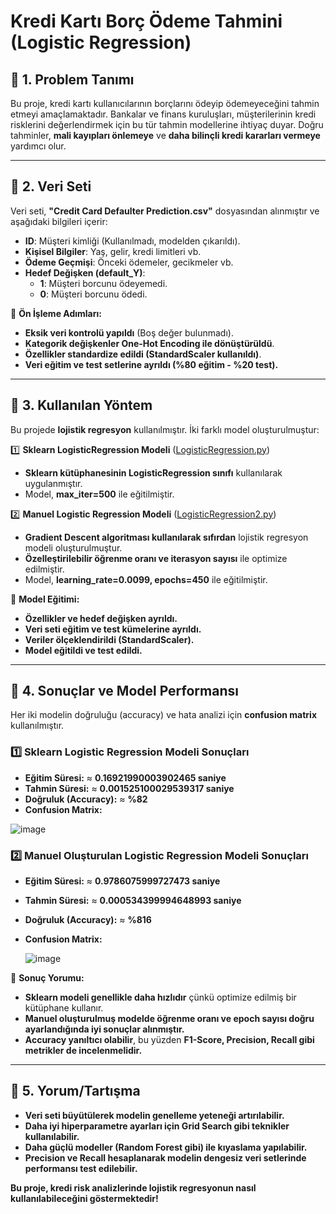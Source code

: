 # **Kredi Kartı Borç Ödeme Tahmini (Logistic Regression)**

## **📌 1. Problem Tanımı**
Bu proje, kredi kartı kullanıcılarının borçlarını ödeyip ödemeyeceğini tahmin etmeyi amaçlamaktadır. Bankalar ve finans kuruluşları, müşterilerinin kredi risklerini değerlendirmek için bu tür tahmin modellerine ihtiyaç duyar. Doğru tahminler, **mali kayıpları önlemeye** ve **daha bilinçli kredi kararları vermeye** yardımcı olur.

---

## **📌 2. Veri Seti**
Veri seti, **"Credit Card Defaulter Prediction.csv"** dosyasından alınmıştır ve aşağıdaki bilgileri içerir:

- **ID**: Müşteri kimliği (Kullanılmadı, modelden çıkarıldı).
- **Kişisel Bilgiler**: Yaş, gelir, kredi limitleri vb.
- **Ödeme Geçmişi**: Önceki ödemeler, gecikmeler vb.
- **Hedef Değişken (default_Y)**:
  - **1**: Müşteri borcunu ödeyemedi.
  - **0**: Müşteri borcunu ödedi.

🔹 **Ön İşleme Adımları:**
- **Eksik veri kontrolü yapıldı** (Boş değer bulunmadı).
- **Kategorik değişkenler One-Hot Encoding ile dönüştürüldü**.
- **Özellikler standardize edildi (StandardScaler kullanıldı)**.
- **Veri eğitim ve test setlerine ayrıldı (%80 eğitim - %20 test).**

---

## **📌 3. Kullanılan Yöntem**
Bu projede **lojistik regresyon** kullanılmıştır. İki farklı model oluşturulmuştur:

1️⃣ **Sklearn LogisticRegression Modeli** ([LogisticRegression.py](LogisticRegression.py))
   - **Sklearn kütüphanesinin LogisticRegression sınıfı** kullanılarak uygulanmıştır.
   - Model, **max_iter=500** ile eğitilmiştir.
   
2️⃣ **Manuel Logistic Regression Modeli** ([LogisticRegression2.py](LogisticRegression2.py))
   - **Gradient Descent algoritması kullanılarak sıfırdan** lojistik regresyon modeli oluşturulmuştur.
   - **Özelleştirilebilir öğrenme oranı ve iterasyon sayısı** ile optimize edilmiştir.
   - Model, **learning_rate=0.0099, epochs=450** ile eğitilmiştir.

📌 **Model Eğitimi:**
- **Özellikler ve hedef değişken ayrıldı.**
- **Veri seti eğitim ve test kümelerine ayrıldı.**
- **Veriler ölçeklendirildi (StandardScaler).**
- **Model eğitildi ve test edildi.**

---

## **📌 4. Sonuçlar ve Model Performansı**
Her iki modelin doğruluğu (accuracy) ve hata analizi için **confusion matrix** kullanılmıştır.

### **1️⃣ Sklearn Logistic Regression Modeli Sonuçları**
- **Eğitim Süresi:** ≈ **0.16921990003902465 saniye**
- **Tahmin Süresi:** ≈ **0.001525100029539317 saniye**
- **Doğruluk (Accuracy):** ≈ **%82**
- **Confusion Matrix:**
  
 ![image](https://github.com/user-attachments/assets/987897d5-7060-47b2-8940-9546422861c6)

### **2️⃣ Manuel Oluşturulan Logistic Regression Modeli Sonuçları**
- **Eğitim Süresi:** ≈ **0.9786075999727473 saniye**
- **Tahmin Süresi:** ≈ **0.000534399994648993 saniye**
- **Doğruluk (Accuracy):** ≈ **%816**
- **Confusion Matrix:**
  
  ![image](https://github.com/user-attachments/assets/af3b4cf2-fc57-49cc-b8a7-246432900eb9)


🔹 **Sonuç Yorumu:**
- **Sklearn modeli genellikle daha hızlıdır** çünkü optimize edilmiş bir kütüphane kullanır.
- **Manuel oluşturulmuş modelde öğrenme oranı ve epoch sayısı doğru ayarlandığında iyi sonuçlar alınmıştır.**
- **Accuracy yanıltıcı olabilir**, bu yüzden **F1-Score, Precision, Recall gibi metrikler de incelenmelidir.**

---

## **📌 5. Yorum/Tartışma**
- **Veri seti büyütülerek modelin genelleme yeteneği artırılabilir.**
- **Daha iyi hiperparametre ayarları için Grid Search gibi teknikler kullanılabilir.**
- **Daha güçlü modeller (Random Forest gibi) ile kıyaslama yapılabilir.**
- **Precision ve Recall hesaplanarak modelin dengesiz veri setlerinde performansı test edilebilir.**

**Bu proje, kredi risk analizlerinde lojistik regresyonun nasıl kullanılabileceğini göstermektedir!**

